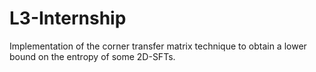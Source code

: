 # L3-Internship
Implementation of the corner transfer matrix technique to obtain a lower bound on the entropy of some 2D-SFTs.
